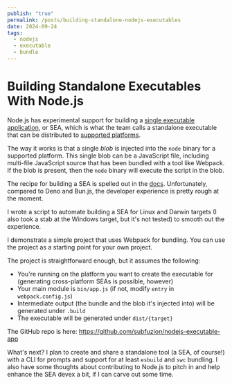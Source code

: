 ```yaml
---
publish: "true"
permalink: /posts/building-standalone-nodejs-executables
date: 2024-09-24
tags:
  - nodejs
  - executable
  - bundle
---
```

# Building Standalone Executables With Node.js

Node.js has experimental support for building a [single executable application](https://github.com/nodejs/single-executable), or SEA, which is what the team calls a standalone executable that can be distributed to [supported platforms](https://nodejs.org/api/single-executable-applications.html#platform-support).

The way it works is that a single *blob* is injected into the `node` binary for a supported platform. This single blob can be a JavaScript file, including multi-file JavaScript source that has been bundled with a tool like Webpack. If the blob is present, then the `node` binary will execute the script in the blob.

The recipe for building a SEA is spelled out in the [docs](https://nodejs.org/api/single-executable-applications.html#single-executable-applications). Unfortunately, compared to Deno and Bun.js, the developer experience is pretty rough at the moment.

I wrote a script to automate building a SEA for Linux and Darwin targets (I also took a stab at the Windows target, but it's not tested) to smooth out the experience.

I demonstrate a simple project that uses Webpack for bundling. You can use the project as a starting point for your own project.

The project is straightforward enough, but it assumes the following:

* You're running on the platform you want to create the executable for (generating cross-platform SEAs is possible, however)
* Your main module is `bin/app.js` (if not, modify `entry` in `webpack.config.js`)
* Intermediate output (the bundle and the blob it's injected into) will be generated under `.build`
* The executable will be generated under `dist/{target}`

The GitHub repo is here:
https://github.com/subfuzion/nodejs-executable-app

What's next? I plan to create and share a standalone tool (a SEA, of course!) with a CLI for prompts and support for at least `esbuild` and `swc` bundling. I also have some thoughts about contributing to Node.js to pitch in and help enhance the SEA devex a bit, if I can carve out some time.